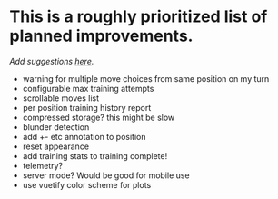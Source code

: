 # This is a roughly prioritized list of planned improvements.

_Add suggestions [here](https://github.com/theProgramLuke/chess_opening_drills/issues)._

- warning for multiple move choices from same position on my turn
- configurable max training attempts
- scrollable moves list
- per position training history report
- compressed storage? this might be slow
- blunder detection
- add +- etc annotation to position
- reset appearance
- add training stats to training complete!
- telemetry?
- server mode? Would be good for mobile use
- use vuetify color scheme for plots
